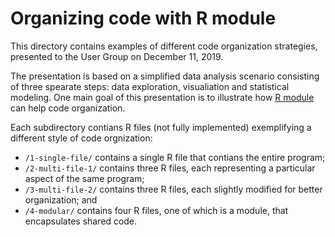 # Organizing code with R module

This directory contains examples of different code organization strategies, presented to the User Group on December 11, 2019.

The presentation is based on a simplified data analysis scenario consisting of three spearate steps: data exploration, visualiation and statistical modeling. One main goal of this presentation is to illustrate how [R module](https://github.com/bobaekang/r-module) can help code organization.

Each subdirectory contians R files (not fully implemented) exemplifying a different style of code orgnization:

* `/1-single-file/` contains a single R file that contians the entire program;
* `/2-multi-file-1/` contains three R files, each representing a particular aspect of the same program;
* `/3-multi-file-2/` contains three R files, each slightly modified for better organization; and
* `/4-modular/` contains four R files, one of which is a module, that encapsulates shared code.